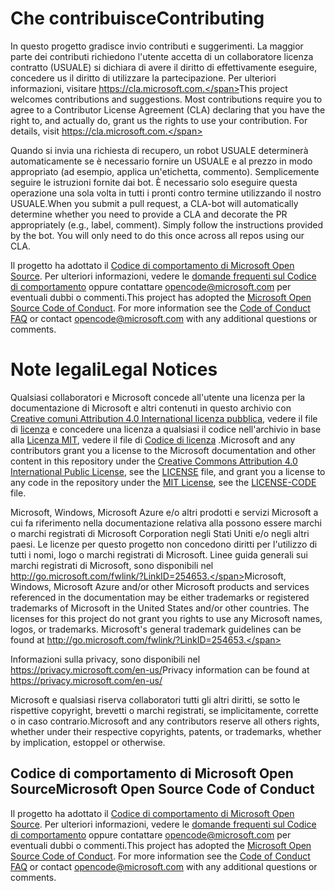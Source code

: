 # <a name="contributing"></a><span data-ttu-id="d9aa8-101">Che contribuisce</span><span class="sxs-lookup"><span data-stu-id="d9aa8-101">Contributing</span></span>

<span data-ttu-id="d9aa8-p101">In questo progetto gradisce invio contributi e suggerimenti.  La maggior parte dei contributi richiedono l'utente accetta di un collaboratore licenza contratto (USUALE) si dichiara di avere il diritto di effettivamente eseguire, concedere us il diritto di utilizzare la partecipazione. Per ulteriori informazioni, visitare https://cla.microsoft.com.</span><span class="sxs-lookup"><span data-stu-id="d9aa8-p101">This project welcomes contributions and suggestions.  Most contributions require you to agree to a Contributor License Agreement (CLA) declaring that you have the right to, and actually do, grant us the rights to use your contribution. For details, visit https://cla.microsoft.com.</span></span>

<span data-ttu-id="d9aa8-p102">Quando si invia una richiesta di recupero, un robot USUALE determinerà automaticamente se è necessario fornire un USUALE e al prezzo in modo appropriato (ad esempio, applica un'etichetta, commento). Semplicemente seguire le istruzioni fornite dai bot. È necessario solo eseguire questa operazione una sola volta in tutti i pronti contro termine utilizzando il nostro USUALE.</span><span class="sxs-lookup"><span data-stu-id="d9aa8-p102">When you submit a pull request, a CLA-bot will automatically determine whether you need to provide a CLA and decorate the PR appropriately (e.g., label, comment). Simply follow the instructions provided by the bot. You will only need to do this once across all repos using our CLA.</span></span>

<span data-ttu-id="d9aa8-p103">Il progetto ha adottato il [Codice di comportamento di Microsoft Open Source](https://opensource.microsoft.com/codeofconduct/). Per ulteriori informazioni, vedere le [domande frequenti sul Codice di comportamento](https://opensource.microsoft.com/codeofconduct/faq/) oppure contattare [opencode@microsoft.com](mailto:opencode@microsoft.com) per eventuali dubbi o commenti.</span><span class="sxs-lookup"><span data-stu-id="d9aa8-p103">This project has adopted the [Microsoft Open Source Code of Conduct](https://opensource.microsoft.com/codeofconduct/). For more information see the [Code of Conduct FAQ](https://opensource.microsoft.com/codeofconduct/faq/) or contact [opencode@microsoft.com](mailto:opencode@microsoft.com) with any additional questions or comments.</span></span>

# <a name="legal-notices"></a><span data-ttu-id="d9aa8-110">Note legali</span><span class="sxs-lookup"><span data-stu-id="d9aa8-110">Legal Notices</span></span>

<span data-ttu-id="d9aa8-111">Qualsiasi collaboratori e Microsoft concede all'utente una licenza per la documentazione di Microsoft e altri contenuti in questo archivio con [Creative comuni Attribution 4.0 International licenza pubblica](https://creativecommons.org/licenses/by/4.0/legalcode), vedere il file di [licenza](LICENSE) e concedere una licenza a qualsiasi il codice nell'archivio in base alla [Licenza MIT](https://opensource.org/licenses/MIT), vedere il file di [Codice di licenza](LICENSE-CODE) .</span><span class="sxs-lookup"><span data-stu-id="d9aa8-111">Microsoft and any contributors grant you a license to the Microsoft documentation and other content in this repository under the [Creative Commons Attribution 4.0 International Public License](https://creativecommons.org/licenses/by/4.0/legalcode), see the [LICENSE](LICENSE) file, and grant you a license to any code in the repository under the [MIT License](https://opensource.org/licenses/MIT), see the [LICENSE-CODE](LICENSE-CODE) file.</span></span>

<span data-ttu-id="d9aa8-p104">Microsoft, Windows, Microsoft Azure e/o altri prodotti e servizi Microsoft a cui fa riferimento nella documentazione relativa alla possono essere marchi o marchi registrati di Microsoft Corporation negli Stati Uniti e/o negli altri paesi. Le licenze per questo progetto non concedono diritti per l'utilizzo di tutti i nomi, logo o marchi registrati di Microsoft. Linee guida generali sui marchi registrati di Microsoft, sono disponibili nel http://go.microsoft.com/fwlink/?LinkID=254653.</span><span class="sxs-lookup"><span data-stu-id="d9aa8-p104">Microsoft, Windows, Microsoft Azure and/or other Microsoft products and services referenced in the documentation may be either trademarks or registered trademarks of Microsoft in the United States and/or other countries. The licenses for this project do not grant you rights to use any Microsoft names, logos, or trademarks. Microsoft's general trademark guidelines can be found at http://go.microsoft.com/fwlink/?LinkID=254653.</span></span>

<span data-ttu-id="d9aa8-115">Informazioni sulla privacy, sono disponibili nel https://privacy.microsoft.com/en-us/</span><span class="sxs-lookup"><span data-stu-id="d9aa8-115">Privacy information can be found at https://privacy.microsoft.com/en-us/</span></span>

<span data-ttu-id="d9aa8-116">Microsoft e qualsiasi riserva collaboratori tutti gli altri diritti, se sotto le rispettive copyright, brevetti o marchi registrati, se implicitamente, corrette o in caso contrario.</span><span class="sxs-lookup"><span data-stu-id="d9aa8-116">Microsoft and any contributors reserve all others rights, whether under their respective copyrights, patents, or trademarks, whether by implication, estoppel or otherwise.</span></span>

## <a name="microsoft-open-source-code-of-conduct"></a><span data-ttu-id="d9aa8-117">Codice di comportamento di Microsoft Open Source</span><span class="sxs-lookup"><span data-stu-id="d9aa8-117">Microsoft Open Source Code of Conduct</span></span>
<span data-ttu-id="d9aa8-p105">Il progetto ha adottato il [Codice di comportamento di Microsoft Open Source](https://opensource.microsoft.com/codeofconduct/). Per ulteriori informazioni, vedere le [domande frequenti sul Codice di comportamento](https://opensource.microsoft.com/codeofconduct/faq/) oppure contattare [opencode@microsoft.com](mailto:opencode@microsoft.com) per eventuali dubbi o commenti.</span><span class="sxs-lookup"><span data-stu-id="d9aa8-p105">This project has adopted the [Microsoft Open Source Code of Conduct](https://opensource.microsoft.com/codeofconduct/). For more information see the [Code of Conduct FAQ](https://opensource.microsoft.com/codeofconduct/faq/) or contact [opencode@microsoft.com](mailto:opencode@microsoft.com) with any additional questions or comments.</span></span>
